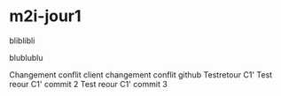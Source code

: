 # m2i-jour1

bliblibli

blublublu


Changement conflit client
changement conflit github
Testretour C1'
Test reour C1' commit 2
Test reour C1' commit 3